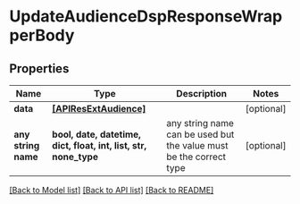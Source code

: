 # UpdateAudienceDspResponseWrapperBody


## Properties
Name | Type | Description | Notes
------------ | ------------- | ------------- | -------------
**data** | [**[APIResExtAudience]**](APIResExtAudience.md) |  | [optional] 
**any string name** | **bool, date, datetime, dict, float, int, list, str, none_type** | any string name can be used but the value must be the correct type | [optional]

[[Back to Model list]](../README.md#documentation-for-models) [[Back to API list]](../README.md#documentation-for-api-endpoints) [[Back to README]](../README.md)


